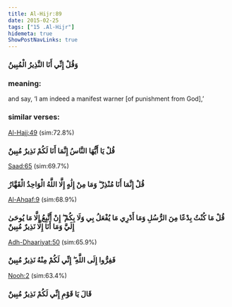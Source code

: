 ```yaml
---
title: Al-Hijr:89
date: 2015-02-25
tags: ["15 .Al-Hijr"]
hidemeta: true 
ShowPostNavLinks: true 
---
```

### وَقُلْ إِنِّي أَنَا النَّذِيرُ الْمُبِينُ
### meaning: 
and say, ‘I am indeed a manifest warner [of punishment from God],’
### similar verses: 

[Al-Hajj:49](/22/49) (sim:72.8%)

### قُلْ يَا أَيُّهَا النَّاسُ إِنَّمَا أَنَا لَكُمْ نَذِيرٌ مُبِينٌ

[Saad:65](/38/65) (sim:69.7%)

### قُلْ إِنَّمَا أَنَا مُنْذِرٌ ۖ وَمَا مِنْ إِلَٰهٍ إِلَّا اللَّهُ الْوَاحِدُ الْقَهَّارُ

[Al-Ahqaf:9](/46/9) (sim:68.9%)

### قُلْ مَا كُنْتُ بِدْعًا مِنَ الرُّسُلِ وَمَا أَدْرِي مَا يُفْعَلُ بِي وَلَا بِكُمْ ۖ إِنْ أَتَّبِعُ إِلَّا مَا يُوحَىٰ إِلَيَّ وَمَا أَنَا إِلَّا نَذِيرٌ مُبِينٌ

[Adh-Dhaariyat:50](/51/50) (sim:65.9%)

### فَفِرُّوا إِلَى اللَّهِ ۖ إِنِّي لَكُمْ مِنْهُ نَذِيرٌ مُبِينٌ

[Nooh:2](/71/2) (sim:63.4%)

### قَالَ يَا قَوْمِ إِنِّي لَكُمْ نَذِيرٌ مُبِينٌ
